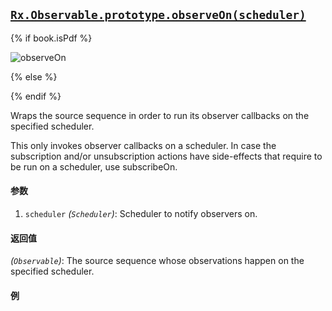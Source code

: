 ## [`Rx.Observable.prototype.observeOn(scheduler)`](https://github.com/Reactive-Extensions/RxJS/blob/master/src/core/linq/observable/observeon.js)

{% if book.isPdf %}

![observeOn](http://reactivex.io/documentation/operators/images/observeOn.png)

{% else %}



{% endif %}


Wraps the source sequence in order to run its observer callbacks on the specified scheduler.

This only invokes observer callbacks on a scheduler. In case the subscription and/or unsubscription actions have side-effects that require to be run on a scheduler, use subscribeOn.

#### 参数
1. `scheduler` *(`Scheduler`)*:  Scheduler to notify observers on.

#### 返回值
*(`Observable`)*: The source sequence whose observations happen on the specified scheduler. 
 
#### 例

[](http://jsbin.com/hehov/1/embed?js,console)
